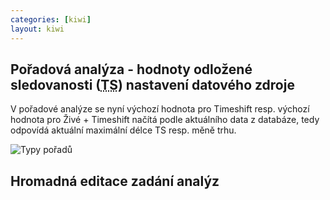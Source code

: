 ```yaml
---
categories: [kiwi]
layout: kiwi
---
```


## Pořadová analýza - hodnoty odložené sledovanosti (<abbr title="Timeshift">TS</abbr>) nastavení datového zdroje
V pořadové analýze se nyní výchozí hodnota pro Timeshift resp. výchozí hodnota pro Živé + Timeshift načítá podle aktuálního data z databáze, tedy odpovídá aktuální maximální délce TS resp. měně trhu.

![Typy pořadů]({{site.url}}/data/ts_z_db.png)

## Hromadná editace zadání analýz

